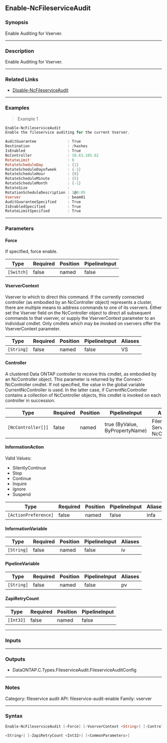 Enable-NcFileserviceAudit
-------------------------

### Synopsis
Enable Auditing for Vserver.

---

### Description

Enable Auditing for Vserver.

---

### Related Links
* [Disable-NcFileserviceAudit](Disable-NcFileserviceAudit)

---

### Examples
> Example 1

```PowerShell
Enable-NcFileserviceAudit
Enable the fileservice auditing for the current Vserver.

AuditGuarantee              : True
Destination                 : /hashes
IsEnabled                   : True
NcController                : 10.63.165.62
RotateLimit                 : 0
RotateScheduleDay           : {1}
RotateScheduleDayofweek     : {-1}
RotateScheduleHour          : {0}
RotateScheduleMinute        : {5}
RotateScheduleMonth         : {-1}
RotateSize                  :
RotationScheduleDescription : 1@0:05
Vserver                     : beam01
AuditGuaranteeSpecified     : True
IsEnabledSpecified          : True
RotateLimitSpecified        : True

```

---

### Parameters
#### **Force**
If specified, force enable.

|Type      |Required|Position|PipelineInput|
|----------|--------|--------|-------------|
|`[Switch]`|false   |named   |false        |

#### **VserverContext**
Vserver to which to direct this command.  If the currently connected controller (as embodied by an NcController object) represents a cluster, there are multiple means to address commands to one of its vservers.  Either set the Vserver field on the NcController object to direct all subsequent commands to that vserver, or supply the VserverContext parameter to an individual cmdlet.  Only cmdlets which may be invoked on vservers offer the VserverContext parameter.

|Type      |Required|Position|PipelineInput|Aliases|
|----------|--------|--------|-------------|-------|
|`[String]`|false   |named   |false        |VS     |

#### **Controller**
A clustered Data ONTAP controller to receive this cmdlet, as embodied by an NcController object.  This parameter is returned by the Connect-NcController cmdlet.  If not specified, the value in the global variable CurrentNcController is used.  In the latter case, if CurrentNcController contains a collection of NcController objects, this cmdlet is invoked on each controller in succession.

|Type              |Required|Position|PipelineInput                 |Aliases                          |
|------------------|--------|--------|------------------------------|---------------------------------|
|`[NcController[]]`|false   |named   |true (ByValue, ByPropertyName)|Filer<br/>Server<br/>NcController|

#### **InformationAction**

Valid Values:

* SilentlyContinue
* Stop
* Continue
* Inquire
* Ignore
* Suspend

|Type                |Required|Position|PipelineInput|Aliases|
|--------------------|--------|--------|-------------|-------|
|`[ActionPreference]`|false   |named   |false        |infa   |

#### **InformationVariable**

|Type      |Required|Position|PipelineInput|Aliases|
|----------|--------|--------|-------------|-------|
|`[String]`|false   |named   |false        |iv     |

#### **PipelineVariable**

|Type      |Required|Position|PipelineInput|Aliases|
|----------|--------|--------|-------------|-------|
|`[String]`|false   |named   |false        |pv     |

#### **ZapiRetryCount**

|Type     |Required|Position|PipelineInput|
|---------|--------|--------|-------------|
|`[Int32]`|false   |named   |false        |

---

### Inputs

---

### Outputs
* DataONTAP.C.Types.FileserviceAudit.FileserviceAuditConfig

---

### Notes
Category: fileservice audit
API: fileservice-audit-enable
Family: vserver

---

### Syntax
```PowerShell
Enable-NcFileserviceAudit [-Force] [-VserverContext <String>] [-Controller <NcController[]>] [-InformationAction <ActionPreference>] [-InformationVariable <String>] [-PipelineVariable 
```
```PowerShell
<String>] [-ZapiRetryCount <Int32>] [<CommonParameters>]
```
